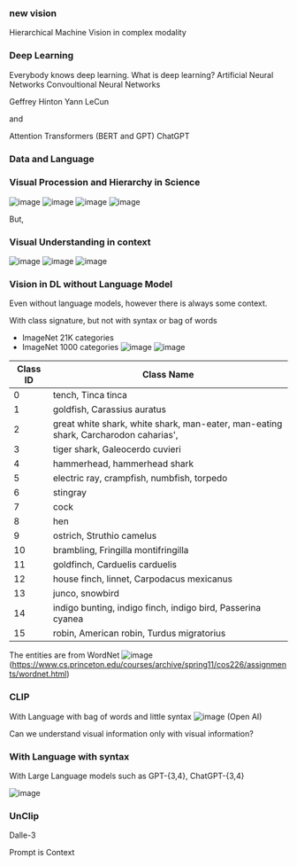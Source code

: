 ### new vision
Hierarchical Machine Vision in complex modality

### Deep Learning
Everybody knows deep learning.
What is deep learning?
Artificial Neural Networks
Convoultional Neural Networks

Geffrey Hinton
Yann LeCun

and 

Attention
Transformers
(BERT and GPT)
ChatGPT

### Data and Language

### Visual Procession and Hierarchy in Science
![image](https://github.com/Vallum/new_vision/assets/30591790/450dc1d4-f03d-4c78-8eb4-61689015e67f)
![image](https://github.com/Vallum/new_vision/assets/30591790/2f9cd41c-ae47-439a-910f-b8c4ca975f0b)
![image](https://github.com/Vallum/new_vision/assets/30591790/103c2bbc-6f83-496c-9a28-71a9c536856f)
![image](https://github.com/Vallum/new_vision/assets/30591790/f7dd523b-5da6-4e91-867d-6953fc8146a6)

But,
### Visual Understanding in context

![image](https://github.com/Vallum/new_vision/assets/30591790/1df509e9-36e5-4723-ab24-771c39a93aec)
![image](https://github.com/Vallum/new_vision/assets/30591790/55858ea9-afba-4978-8399-5b6772c112bd)
![image](https://github.com/Vallum/new_vision/assets/30591790/7d021750-babd-437d-a700-523dab2fa1e2)

### Vision in DL without Language Model

Even without language models, however there is always some context.

With class signature, but not with syntax or bag of words
- ImageNet 21K categories
- ImageNet 1000 categories
![image](https://github.com/Vallum/new_vision/assets/30591790/764bb2c8-8056-4184-8e56-268f1df6f894)
![image](https://github.com/Vallum/new_vision/assets/30591790/0ba191c3-94b1-4265-b3be-83d44c730882)

| Class ID | Class Name                                                                                        |
|----------|---------------------------------------------------------------------------------------------------|
| 0        | tench, Tinca tinca                                                                                        |
| 1        | goldfish, Carassius auratus                                                                            |
| 2        | great white shark, white shark, man-eater, man-eating shark, Carcharodon caharias',                  |
| 3        | tiger shark, Galeocerdo cuvieri                                                                   |
| 4        | hammerhead, hammerhead shark                                                                        |
| 5        | electric ray, crampfish, numbfish, torpedo                                                        |
| 6        | stingray                                                                                         |
| 7        | cock                                                                                             |
| 8        | hen                                                                                               |
| 9        | ostrich, Struthio camelus                                                                           |
| 10       | brambling, Fringilla montifringilla                                                                |
| 11       | goldfinch, Carduelis carduelis                                                                     |
| 12       | house finch, linnet, Carpodacus mexicanus                                                      |
| 13       | junco, snowbird                                                                                   |
| 14       | indigo bunting, indigo finch, indigo bird, Passerina cyanea                                       |
| 15       | robin, American robin, Turdus migratorius    |                   


The entities are from WordNet
![image](https://github.com/Vallum/new_vision/assets/30591790/cf05aaac-2c2f-48d1-88e1-cb1c8446ab38)
(https://www.cs.princeton.edu/courses/archive/spring11/cos226/assignments/wordnet.html)

### CLIP

With Language with bag of words and little syntax
![image](https://github.com/Vallum/new_vision/assets/30591790/04b5ec2b-3b14-4469-b94d-596c1bafb69d)
(Open AI)

Can we understand visual information only with visual information?

### With Language with syntax

With Large Language models such as GPT-{3,4}, ChatGPT-{3,4}

![image](https://github.com/Vallum/new_vision/assets/30591790/9ff702aa-8021-4609-8496-a2e15fd0f74d)


### UnClip
Dalle-3

Prompt is Context
